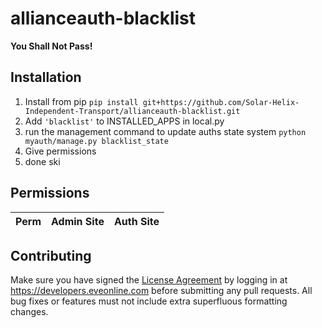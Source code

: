 # allianceauth-blacklist
**You Shall Not Pass!**

## Installation
1. Install from pip `pip install git+https://github.com/Solar-Helix-Independent-Transport/allianceauth-blacklist.git`
2. Add `'blacklist'` to INSTALLED_APPS in local.py
2. run the management command to update auths state system `python myauth/manage.py blacklist_state`
3. Give permissions
4. done ski

## Permissions 
Perm | Admin Site | Auth Site 
 --- | --- | --- 

## Contributing
Make sure you have signed the [License Agreement](https://developers.eveonline.com/resource/license-agreement) by logging in at https://developers.eveonline.com before submitting any pull requests. All bug fixes or features must not include extra superfluous formatting changes.
